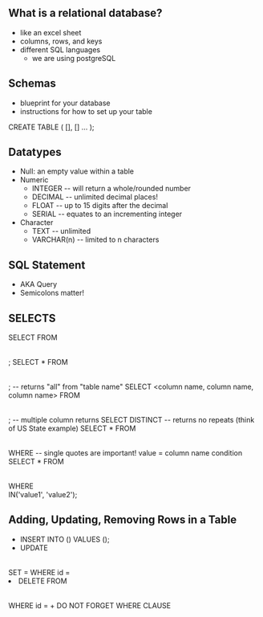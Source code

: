 ## What is a relational database?
- like an excel sheet
- columns, rows, and keys
- different SQL languages
    - we are using postgreSQL

## Schemas
- blueprint for your database
- instructions for how to set up your table

CREATE TABLE <table name> (
    <column name> <data type> [<constraint>],
    <column name> <data type> [<constraint>] ...
);

## Datatypes
- Null: an empty value within a table
- Numeric
    + INTEGER -- will return a whole/rounded number
    + DECIMAL -- unlimited decimal places! 
    + FLOAT -- up to 15 digits after the decimal
    + SERIAL -- equates to an incrementing integer
- Character 
    + TEXT -- unlimited
    + VARCHAR(n) -- limited to n characters 

## SQL Statement
- AKA Query
- Semicolons matter! 

## SELECTS
SELECT <column name> FROM <table name>;
SELECT * FROM <table name>; -- returns "all" from "table name"
SELECT <column name, column name, column name> FROM <table name>; -- multiple column returns
SELECT DISTINCT <column name> -- returns no repeats (think of US State example)
SELECT * FROM <table name> WHERE <column name = 'value'> -- single quotes are important! value = column name condition
SELECT * FROM <table name> WHERE <section name> IN('value1', 'value2');

## Adding, Updating, Removing Rows in a Table 
- INSERT INTO
    (<column names...>)
    VALUES
    (<values matching the column order>);
- UPDATE <table name>
    SET <column name> = <new value>
    WHERE id = <id number>
- DELETE FROM <table name>
    WHERE id = <id number>
        + DO NOT FORGET WHERE CLAUSE